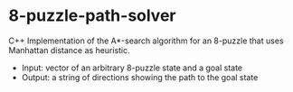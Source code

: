 # 8-puzzle-path-solver

C++ Implementation of the A*-search algorithm for an 8-puzzle that uses Manhattan distance as heuristic.

- Input: vector of an arbitrary 8-puzzle state and a goal state
- Output: a string of directions showing the path to the goal state
